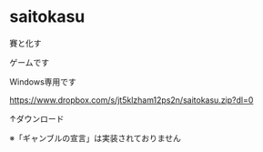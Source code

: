 # saitokasu
賽と化す

ゲームです

Windows専用です

https://www.dropbox.com/s/jt5klzham12ps2n/saitokasu.zip?dl=0

↑ダウンロード

※「ギャンブルの宣言」は実装されておりません
